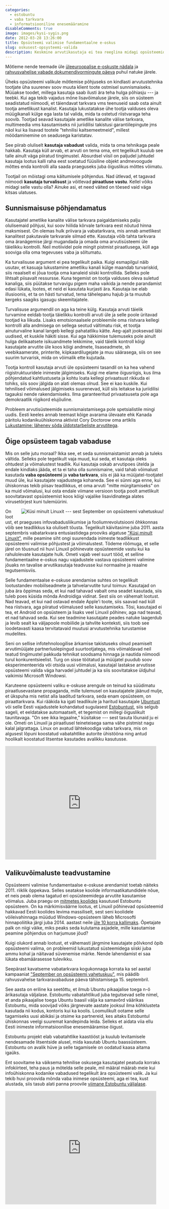 ```yaml
---
categories:
  - estobuntu
  - vaba tarkvara
  - informatsiooniline enesemääramine
disableComments: true
image: images/kysi-sygis.png
date: 2012-03-28 13:26:00
title: Opsüsteemi valimise fundamentaalne e-oskus
slug: oskusest-opsysteemi-valida
description: Keskmine arvutikasutaja ei tea reeglina midagi opsüsteemidest ega valikust nende vahel. Vahel on bravuurselt väidetud, et ei peagi teadma, kui kõik vajalik lihtsalt töötab. Tõsi, kümmekonna aasta eest see ehk oligi nii, aga vajadus teha opsüsteemide seast kaalutletud valik on muutunud ajaga järjest aktuaalsemaks.
---
```


<p>Mõtleme nende teemade üle <a href="http://www.delfi.ee/news/paevauudised/eeesti/toimub-uleeuroopaline-e-oskuste-nadal.d?id=64131035">üleeuroopalise e-oskuste nädala</a> ja <a href="https://fsfe.org/news/2012/news-20120328-02.en.html">rahvusvahelise vabade dokumendivormingute päeva</a> puhul natuke järele.

<p>Üheks opsüsteemi valikule mõtlemise põhjuseks on kindlasti arvutustehnika tootjate üha suurenev soov muuta klient toote ostmisel sunnismaiseks. Müüakse toodet, millega kasutaja saab ilusti ära teha hulga põhiasju --- ja teebki. Kui aga tekib vajadus mõne lisavõimaluse järele, siis on süsteem seadistatud niimoodi, et täiendavat tarkvara vms teenuseid saab osta ainult tootja ametlikust kanalist. Kasutaja lukustatakse ühe tootja valduses oleva müügikanali külge ega lasta tal valida, mida ta ostetud riistvaraga teha soovib. Tootjad seavad kasutajale ametlike kanalite välise tarkvara, multimeedia vms kasutamiseks nii juriidilisi takistusi garantiilepingute jms näol kui ka lisavad tootele "tehnilisi kaitsemeetmeid", millest möödaminemine on seadusega karistatav.</p>

<p>See piirab oluliselt <b>kasutaja vabadust</b> valida, mida ta oma tehnikaga peale hakkab. Kasutaja küll arvab, et arvuti on tema oma, ent tegelikult kuulub see talle ainult väga piiratud tingimustel. Absurdsel viisil on paljudel juhtudel kasutaja lootus kalli raha eest soetatud füüsiline objekt andmevoogude mõttes enda kontrolli alla saada praeguseks juba õiguslikus mõttes võimatu.</p>

<p>Tootjail on mõistagi oma käitumisele põhjendus. Nad ütlevad, et tagavad niimoodi <b>kasutaja turvalisust</b> ja võitlevad <b>piraatluse vastu</b>. Kellel võiks midagi selle vastu olla? Ainuke asi, et need väited on tõesed vaid väga kitsas ulatuses.</p>

<h2>Sunnismaisuse põhjendamatus</h2>

<p>Kasutajatel ametlike kanalite välise tarkvara paigaldamiseks palju olulisemaid põhjusi, kui soov hiilida kõrvale tarkvara eest nõutud hinna maksmisest. On olemas hulk priivara ja vabatarkvara, mis annab ametlikest kanalitest pakutavale tarkvarale silmad ette. Kasutaja võib tahta tarkvara oma äranägemise järgi mugandada ja omada oma arvutisüsteemi üle täielikku kontrolli. Neil motiividel pole mingit pistmist piraatlusega, küll aga sooviga olla oma tegevuses vaba ja sõltumatu.</p>

<p>Ka turvalisuse argument ei pea tegelikult paika. Kuigi esmapilgul näib usutav, et kasuaja lukustamine ametliku kanali külge maandab turvariskid, siis reaalselt ei jõua tootja oma kanaleid siiski kontrollida. Selleks pole lihtsalt piisavalt ressursse. Kuna tegemist on tootja valduses oleva suletud kanaliga, siis püütakse turvavigu pigem maha vaikida ja nende parandamist edasi lükata, lootes, et neid ei kasutata kurjasti ära. Kasutaja ise elab illusioonis, et ta on hästi turvatud, tema tähelepanu hajub ja ta muutub kergeks saagiks igasugu skeemitajatele.</p>

<p>Turvalisuse argumendil on aga ka teine külg. Kasutaja arvuti täielik turvamine eeldab tootja täielikku kontrolli arvuti üle ja selle poole üritavad tootjad ka liikuda. Lisaks emotsionaalsele probleemile oma riistvara kellegi kontrolli alla andmisega on sellega seotud vältimatu risk, et tootja ainuturvaline kanal langeb kellegi pahatatliku kätte. Aeg-ajalt jooksevad läbi uudised, et kuskile häkiti sisse. Kui aga häkkimise tulemuseks pole ainult hulga delikaatsete isikuandmete lekkimine, vaid täielik kontroll kõigi kasutajate arvutite üle koos kõigi andmete, lisaseadmete, sh veebikaamerate, printerite, kiipkaardilugejate ja muu säärasega, siis on see suurim turvarisk, mida on võimalik ette kujutada.</p>

<p>Tootja kontroll kasutaja arvuti üle opsüsteemi tasandil on ka hea vahend riigistruktuuridele inimeste jälgimiseks. Kuigi me elame õigusriigis, kus ilma põhjendatud kahtlustuseta ja kohtu loata kellegi privaatsust rikkuda ei tohiks, siis soov jälgida on alati olemas olnud. See ei kao kuskile. Kui tehnilised võimalused jälgimiseks suurenevad, küll siis leitakse ka juriidilisi tagauksi nende rakendamiseks. Ilma garanteeritud privaatsuseta pole aga demokraatlik riigikord elujõuline.</p>

<p>Probleem arvutisüsteemide sunnismaistamisega pole spetsialistile mingi uudis. Eesti keeles annab teemast kõige avarama ülevaate ehk Kanada päritolu kodanikuühiskonna aktivist Cory Doctorow oma artiklis <a href="http://peeterpaul.motskula.net/2012/01/11/lukustamine-cory-doctorow/">Lukustamine: lähenev sõda üldotstarbeliste arvutitega</a>.</p>

<h2>Õige opsüsteem tagab vabaduse</h2>

<p>Mis on selle jutu moraal? Ikka see, et seda sunnismaistamist annab ja tuleks vältida. Selleks pole tegelikult vaja muud, kui seda, et kasutaja oleks ohtudest ja võimalustest teadlik. Kui kasutaja oskab arvutipoes ütelda ja endale kindlaks jääda, et ta ei taha olla sunnismaine, vaid tahab võimalust kasutada <b>vaba opsüsteemi</b> ja <b>vaba tarkvara</b>, siis ei jää ka müüjatel-tootjatel muud üle, kui kasutajate vajadustega kohaneda. See ei sünni aga enne, kui ühiskonnas tekib piisav teadlikkus, et oma arvuti "mitte mürgitamiseks" on ka muid võimalusi, kui osta endale viimane versioon tootja poolt ametlikult soovitatavast opsüsteemist koos kõigi vajalike lisavidinatega alates viirusetõrjest kuni tulemüürini.</p>

<a href="http://kysi-mult-linuxit.alvatal.ee/"><img style="float: right; margin: 0 0 1em 1.5em;" src="http://juhend.estobuntu.org/banners/kysi-mult-linuxit/kysi-sygis-180x162.png" alt="Küsi minult Linuxit --- sest September on opsüsteemi vahetuskuu!" title="Küsi minult Linuxit --- sest September on opsüsteemi vahetuskuu!"></a><p>On lootust, et praeguses infovabadusliikumise ja fooliumrevolutsiooni õhkkonnas võib see teadlikkus ka oluliselt tõusta. Tegelikult käivitasime juba 2011. aasta septembris vabatarkvara entusiastidega prooviks algatuse <a href="http://kysi-mult-linuxit.alvatal.ee/">"Küsi minult Linuxit"</a>, mille peamine siht ongi suurendada inimeste teadlikkust opsüsteemi valimise põhjustest ja võimalustest. Tõdeme rõõmuga, et selle järel on tõusnud nii huvi Linuxil põhinevate opsüsteemide vastu kui ka rahulolevate kasutajate hulk. Ometi vajab veel suurt tööd, et selline fundamentaalne e-oskus nagu vajadustele vastava opsüsteemi valimine jõuaks nn tavalise arvutikasutaja teadvusse kui normaalne ja reaalne tegutsemisviis.</p>

<p>Selle fundamentaalse e-oskuse arendamise suhtes on tegelikult lootustandev mobiilseadmete ja tahvelarvutite turul toimuv. Kasutajad on juba ära õppimas seda, et kui nad tahavad vabalt oma seadet kasutada, siis tuleb poes küsida mõnda Androidiga vidinat. Sest siis on vähemalt lootust. Nad teavad, et kui nad ostavad endale Apple'i toote, siis saavad nad küll hea riistvara, aga piiratud võimalused selle kasutamiseks. Tõsi, kasutajad ei tea, et Android on opsüsteem ja lisaks veel Linuxil põhinev, aga nad teavad, et nad tahavad seda. Kui see teadmine kasutajate peades natuke laagerdub ja levib sealt ka väljapoole mobiilide ja tahvlite konteksti, siis toob see loodetavasti kaasa tervitatavaid muutusi arvutustehnika turustamise mudelites.</p>

<p>Seni on sellise infotehnoloogilise ärkamise takistuseks olnud peamiselt arvutimüüjate partnerluslepingud suurtootjatega, mis võimaldavad neil teatud tingimustel pakkuda tehnikat soodsama hinnaga ja nautida niimoodi turul konkurentsieelist. Turg on sisse töötatud ja müüjatel puudub soov eksperimenteerida või otsida uusi võimalusi, kasutajal lastakse arvutisse opsüsteemi valida väga harvadel juhtudel ja ka siis soovitatakse üldjuhul vaikimisi Microsoft Windowsi.</p>

<p>Karuteene opsüsteemi valiku e-oskuse arengule on teinud ka süüdimatu piraatlusevastane propaganda, mille tulemusel on kasutajatele jäänud mulje, et ükspuha mis netist alla laaditud tarkvara, seda enam opsüsteem, on piraattarkvara. Kui rääkida ka igati teadlikule ja haritud kasutajale <a href="http://www.ubuntu.com/">Ubuntust</a> või selle Eesti vajadustele kohandatud sugulasest <a href="http://estobuntu.org/">Estobuntust</a>, siis selgub sageli, et eeldatakse automaatselt, et tegemist on millegi õiguslikult taunitavaga. "On see ikka legaalne," küsitakse --- sest tasuta lõunaid ju ei ole. Ometi on Linuxil ja piraatlusel teineteisega sama vähe pistmist nagu kalal jalgrattaga. Linux on avatud lähtekoodiga vaba tarkvara, mis on algusest lõpuni koostatud vabatahtlike autorite ühistööna ning antud hoolikalt koostatud litsentse kasutades avalikku kasutusse.</p>

<p><iframe width="480" height="360" src="http://www.youtube.com/embed/LNf421C2XWU" frameborder="0" allowfullscreen></iframe>
</p>

<h2>Valikuvõimaluste teadvustamine</h2>

<p>Opsüsteemi valimise fundamentaalse e-oskuse arendamist toetab näiteks 2011. riiklik õppekava. Selles seatakse koolide informaatikatundidele nõue, et neis peab olema tagatud eri opsüsteemidega arvutite kasutamise võimalus. Juba praegu on <a href="http://viki.pingviin.org/Miks_kasutada_Estobuntut?#Estobuntu_arvutiklassides_jms_t.C3.B6.C3.B6kohtadel">mitmetes koolides</a> kasutusel Estobuntu opsüsteem. On ka märkimisväärne lootus, et Linuxil põhinevad opsüsteemid hakkavad Eesti koolides levima massiliselt, sest seni koolidele võileivahinnaga müüdud Windows-opsüsteem läheb Microsofti hinnapoliitika järgi juba 2014. aastast neile <a href="http://abi.rvg.edu.ee/?Vaba_tarkvara">üle 10 korra kallimaks</a>. Õpetajate palk on niigi väike, miks peaks seda kulutama asjadele, mille kasutamise peamine põhjendus on harjumuse jõud?</p>

<p>Kuigi olukord annab lootust, et vähemasti järgmine kasutajate põlvkond õpib opsüsteemi valima, on probleemid lukustatud süsteemidega siiski juba ammu kohal ja näitavad süvenemise märke. Nende lahendamist ei saa lükata ebamäärasesse tulevikku.</p>

<p>Seepärast kavatseme vabatarkvara kogukonnaga korrata ka sel aastal kampaaniat <a href="http://kysi-mult-linuxit.alvatal.ee/kampaaniast.php">"September on opsüsteemi vahetuskuu"</a>, mis päädib rahvusvahelse tarkvaravabaduse päeva tähistamisega 15. septembril.</p>

<p>See aasta on eriline ka seetõttu, et ilmub Ubuntu pikaajalise toega n-ö ärikasutaja väljalase. Estobuntu vabatahtlikud juba tegutsevad selle nimel, et anda pikaajalise toega Ubuntu baasil välja ka samavõrd väärikas Estobuntu, mida soovijad võiks järgnevate aastate jooksul ilma kõhklusteta kasutada nii kodus, kontoris kui ka koolis. Loomulikult ootame selle tagamiseks uusi abikäsi ja otsime ka partnereid, kes aitaks Estobuntul ühiskonnas veelgi suuremat kandepinda leida. Selleks et aidata viia ellu Eesti inimeste informatsioonilise enesemääramise õigust.</p>

<p>Estobuntu projekt elab vabatahtlike kaastööst ja kuulub levitamisele nendesamade litsentside alusel, mida kasutab Ubuntu baassüsteem. Estobuntu on avalik hüve ja selle tagamisele on oodatud kaasa aitama igaüks.</p>

<p>Ent soovitame ka väiksema tehnilise oskusega kasutajatel peatuda korraks infokiirteel, teha paus ja mõtelda selle peale, mil määral määrab meie kui infoühiskonna kodanike vabadused tegelikult ära opsüsteemi valik. Ja kui tekib huvi proovida mõnda vaba inimese opsüsteemi, aga ei tea, kust alustada, siis tasub alati panna proovile <a href="http://estobuntu.org/mis-estobuntu">viimane Estobuntu väljalase</a>.</p>

<p><iframe width="480" height="360" src="http://www.youtube.com/embed/bW7aDvn3q3s" frameborder="0" allowfullscreen></iframe></p>
